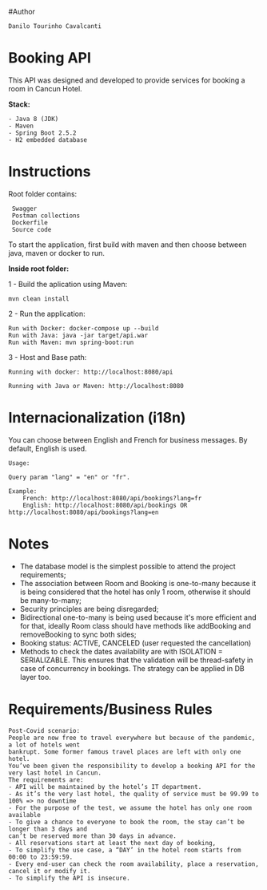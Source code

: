 #Author

	Danilo Tourinho Cavalcanti

# Booking API

This API was designed and developed to provide services for booking a room in Cancun Hotel.

**Stack:**
	
	- Java 8 (JDK)
	- Maven
	- Spring Boot 2.5.2
	- H2 embedded database

# Instructions

Root folder contains:

	 Swagger
	 Postman collections
	 Dockerfile
	 Source code

To start the application, first build with maven and then choose between java, maven or docker to run.

**Inside root folder:**

1 - Build the aplication using Maven:

	mvn clean install

2 - Run the application:

	Run with Docker: docker-compose up --build 
	Run with Java: java -jar target/api.war
	Run with Maven: mvn spring-boot:run

3 - Host and Base path:

	Running with docker: http://localhost:8080/api
	
	Running with Java or Maven: http://localhost:8080

# Internacionalization (i18n)
You can choose between English and French for business messages. By default, English is used.

	Usage:
	
	Query param "lang" = "en" or "fr". 
	
	Example: 
		French: http://localhost:8080/api/bookings?lang=fr
		English: http://localhost:8080/api/bookings OR http://localhost:8080/api/bookings?lang=en

# Notes

- The database model is the simplest possible to attend the project requirements;
- The association between Room and Booking is one-to-many because it is being considered that the hotel has only 1 room, otherwise it should be many-to-many;
- Security principles are being disregarded;
- Bidirectional one-to-many is being used because it's more efficient and for that, ideally Room class should have methods like addBooking and removeBooking to sync both sides;
- Booking status: ACTIVE, CANCELED (user requested the cancellation)
- Methods to check the dates availability are with ISOLATION = SERIALIZABLE. This ensures that the validation will be thread-safety in case of concurrency in bookings. The strategy can be applied in DB layer too.

# Requirements/Business Rules
	Post-Covid scenario:
	People are now free to travel everywhere but because of the pandemic, a lot of hotels went
	bankrupt. Some former famous travel places are left with only one hotel.
	You’ve been given the responsibility to develop a booking API for the very last hotel in Cancun.
	The requirements are:
	- API will be maintained by the hotel’s IT department.
	- As it’s the very last hotel, the quality of service must be 99.99 to 100% => no downtime
	- For the purpose of the test, we assume the hotel has only one room available
	- To give a chance to everyone to book the room, the stay can’t be longer than 3 days and
	can’t be reserved more than 30 days in advance.
	- All reservations start at least the next day of booking,
	- To simplify the use case, a “DAY’ in the hotel room starts from 00:00 to 23:59:59.
	- Every end-user can check the room availability, place a reservation, cancel it or modify it.
	- To simplify the API is insecure.